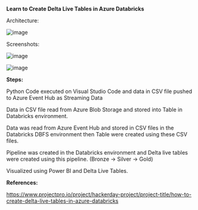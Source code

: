 **Learn to Create Delta Live Tables in Azure Databricks**


Architecture:

![image](https://github.com/fatihsomer/Azure/assets/40704702/2cd91edb-0154-47f8-a225-1dd20b46acfb)


Screenshots:

![image](https://github.com/fatihsomer/Azure/assets/40704702/ae49d620-8b39-4f5b-824a-d7293a79b78f)


![image](https://github.com/fatihsomer/Azure/assets/40704702/1e2592e9-705c-4de5-8f07-6519531737c0)



**Steps:**

Python Code executed on Visual Studio Code and data in CSV file pushed to Azure Event Hub as Streaming Data

Data in CSV file read from Azure Blob Storage and stored into Table in Databricks environment.

Data was read from Azure Event Hub and stored in CSV files in the Databricks DBFS environment then Table were created using these CSV files.

Pipeline was created in the Databricks environment and Delta live tables were created using this pipeline. (Bronze -> Silver -> Gold)

Visualized using Power BI and Delta Live Tables.


**References:**


https://www.projectpro.io/project/hackerday-project/project-title/how-to-create-delta-live-tables-in-azure-databricks
